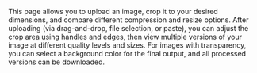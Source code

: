 This page allows you to upload an image, crop it to your desired dimensions, and compare different compression and resize options. After uploading (via drag-and-drop, file selection, or paste), you can adjust the crop area using handles and edges, then view multiple versions of your image at different quality levels and sizes. For images with transparency, you can select a background color for the final output, and all processed versions can be downloaded.

<!-- Generated from commit: 27b229c3898652cf7925ee9fe7222105a6fca707 -->